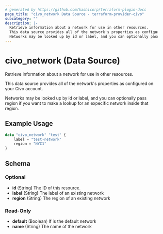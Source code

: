 ```yaml
---
# generated by https://github.com/hashicorp/terraform-plugin-docs
page_title: "civo_network Data Source - terraform-provider-civo"
subcategory: ""
description: |-
  Retrieve information about a network for use in other resources.
  This data source provides all of the network's properties as configured on your Civo account.
  Networks may be looked up by id or label, and you can optionally pass region if you want to make a lookup for an expecific network inside that region.
---
```


# civo_network (Data Source)

Retrieve information about a network for use in other resources.

This data source provides all of the network's properties as configured on your Civo account.

Networks may be looked up by id or label, and you can optionally pass region if you want to make a lookup for an expecific network inside that region.

## Example Usage

```terraform
data "civo_network" "test" {
    label = "test-network"
    region = "NYC1"
}
```

<!-- schema generated by tfplugindocs -->
## Schema

### Optional

- **id** (String) The ID of this resource.
- **label** (String) The label of an existing network
- **region** (String) The region of an existing network

### Read-Only

- **default** (Boolean) If is the default network
- **name** (String) The name of the network


